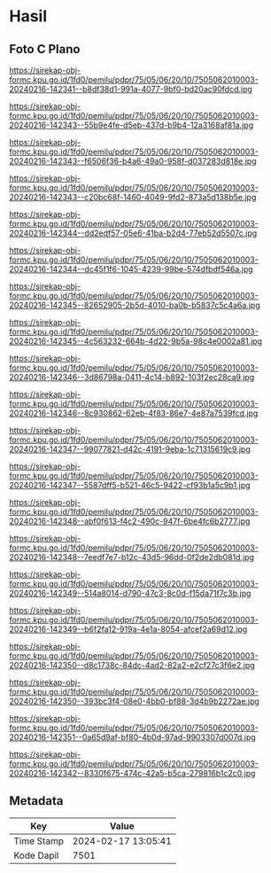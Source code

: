 # Hasil

## Foto C Plano

https://sirekap-obj-formc.kpu.go.id/1fd0/pemilu/pdpr/75/05/06/20/10/7505062010003-20240216-142341--b8df38d1-991a-4077-9bf0-bd20ac90fdcd.jpg

https://sirekap-obj-formc.kpu.go.id/1fd0/pemilu/pdpr/75/05/06/20/10/7505062010003-20240216-142343--55b9e4fe-d5eb-437d-b9b4-12a3168af81a.jpg

https://sirekap-obj-formc.kpu.go.id/1fd0/pemilu/pdpr/75/05/06/20/10/7505062010003-20240216-142343--f6506f36-b4a6-49a0-958f-d037283d818e.jpg

https://sirekap-obj-formc.kpu.go.id/1fd0/pemilu/pdpr/75/05/06/20/10/7505062010003-20240216-142343--c20bc68f-1460-4049-9fd2-873a5d138b5e.jpg

https://sirekap-obj-formc.kpu.go.id/1fd0/pemilu/pdpr/75/05/06/20/10/7505062010003-20240216-142344--dd2edf57-05e6-41ba-b2d4-77eb52d5507c.jpg

https://sirekap-obj-formc.kpu.go.id/1fd0/pemilu/pdpr/75/05/06/20/10/7505062010003-20240216-142344--dc45f1f6-1045-4239-99be-574dfbdf546a.jpg

https://sirekap-obj-formc.kpu.go.id/1fd0/pemilu/pdpr/75/05/06/20/10/7505062010003-20240216-142345--82652905-2b5d-4010-ba0b-b5837c5c4a6a.jpg

https://sirekap-obj-formc.kpu.go.id/1fd0/pemilu/pdpr/75/05/06/20/10/7505062010003-20240216-142345--4c563232-664b-4d22-9b5a-98c4e0002a81.jpg

https://sirekap-obj-formc.kpu.go.id/1fd0/pemilu/pdpr/75/05/06/20/10/7505062010003-20240216-142346--3d86798a-0411-4c14-b892-103f2ec28ca9.jpg

https://sirekap-obj-formc.kpu.go.id/1fd0/pemilu/pdpr/75/05/06/20/10/7505062010003-20240216-142346--8c930862-62eb-4f83-86e7-4e87a7539fcd.jpg

https://sirekap-obj-formc.kpu.go.id/1fd0/pemilu/pdpr/75/05/06/20/10/7505062010003-20240216-142347--99077821-d42c-4191-9eba-1c71315619c9.jpg

https://sirekap-obj-formc.kpu.go.id/1fd0/pemilu/pdpr/75/05/06/20/10/7505062010003-20240216-142347--5587dff5-b521-46c5-9422-cf93b1a5c9b1.jpg

https://sirekap-obj-formc.kpu.go.id/1fd0/pemilu/pdpr/75/05/06/20/10/7505062010003-20240216-142348--abf0f613-f4c2-490c-947f-6be4fc6b2777.jpg

https://sirekap-obj-formc.kpu.go.id/1fd0/pemilu/pdpr/75/05/06/20/10/7505062010003-20240216-142348--7eedf7e7-b12c-43d5-96dd-0f2de2db081d.jpg

https://sirekap-obj-formc.kpu.go.id/1fd0/pemilu/pdpr/75/05/06/20/10/7505062010003-20240216-142349--514a8014-d790-47c3-8c0d-f15da71f7c3b.jpg

https://sirekap-obj-formc.kpu.go.id/1fd0/pemilu/pdpr/75/05/06/20/10/7505062010003-20240216-142349--b6f2fa12-919a-4e1a-8054-afcef2a69d12.jpg

https://sirekap-obj-formc.kpu.go.id/1fd0/pemilu/pdpr/75/05/06/20/10/7505062010003-20240216-142350--d8c1738c-84dc-4ad2-82a2-e2cf27c3f6e2.jpg

https://sirekap-obj-formc.kpu.go.id/1fd0/pemilu/pdpr/75/05/06/20/10/7505062010003-20240216-142350--393bc3f4-08e0-4bb0-bf88-3d4b9b2272ae.jpg

https://sirekap-obj-formc.kpu.go.id/1fd0/pemilu/pdpr/75/05/06/20/10/7505062010003-20240216-142351--0a65d9af-bf80-4b0d-97ad-9903307d007d.jpg

https://sirekap-obj-formc.kpu.go.id/1fd0/pemilu/pdpr/75/05/06/20/10/7505062010003-20240216-142342--8330f675-474c-42a5-b5ca-279816b1c2c0.jpg


## Metadata

| Key        | Value               |
| ---------- | ------------------- |
| Time Stamp | 2024-02-17 13:05:41 |
| Kode Dapil | 7501                |




